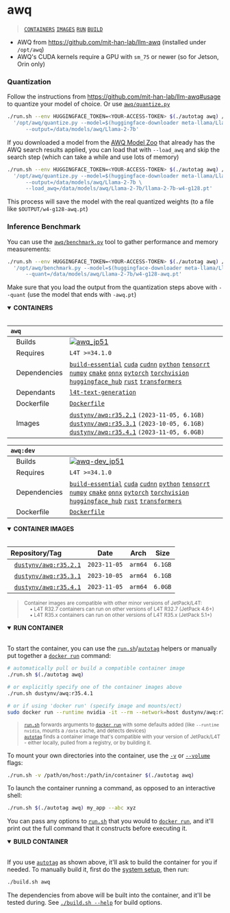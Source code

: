 # awq

> [`CONTAINERS`](#user-content-containers) [`IMAGES`](#user-content-images) [`RUN`](#user-content-run) [`BUILD`](#user-content-build)


* AWQ from https://github.com/mit-han-lab/llm-awq (installed under `/opt/awq`)
* AWQ's CUDA kernels require a GPU with `sm_75` or newer (so for Jetson, Orin only)

### Quantization

Follow the instructions from https://github.com/mit-han-lab/llm-awq#usage to quantize your model of choice.  Or use [`awq/quantize.py`](/packages/llm/awq/quantize.py)

```bash
./run.sh --env HUGGINGFACE_TOKEN=<YOUR-ACCESS-TOKEN> $(./autotag awq) /bin/bash -c \
  '/opt/awq/quantize.py --model=$(huggingface-downloader meta-llama/Llama-2-7b-hf) \
      --output=/data/models/awq/Llama-2-7b'
```

If you downloaded a model from the [AWQ Model Zoo](https://huggingface.co/datasets/mit-han-lab/awq-model-zoo) that already has the AWQ search results applied, you can load that with `--load_awq` and skip the search step (which can take a while and use lots of memory)

```bash
./run.sh --env HUGGINGFACE_TOKEN=<YOUR-ACCESS-TOKEN> $(./autotag awq) /bin/bash -c \
  '/opt/awq/quantize.py --model=$(huggingface-downloader meta-llama/Llama-2-7b-hf) \
      --output=/data/models/awq/Llama-2-7b \
      --load_awq=/data/models/awq/Llama-2-7b/llama-2-7b-w4-g128.pt'
```

This process will save the model with the real quantized weights (to a file like `$OUTPUT/w4-g128-awq.pt`)

### Inference Benchmark

You can use the [`awq/benchmark.py`](/packages/llm/awq/quantize.py) tool to gather performance and memory measurements:

```bash
./run.sh --env HUGGINGFACE_TOKEN=<YOUR-ACCESS-TOKEN> $(./autotag awq) /bin/bash -c \
  '/opt/awq/benchmark.py --model=$(huggingface-downloader meta-llama/Llama-2-7b-hf) \
      --quant=/data/models/awq/Llama-2-7b/w4-g128-awq.pt'
```

Make sure that you load the output from the quantization steps above with `--quant` (use the model that ends with `-awq.pt`)
<details open>
<summary><b><a id="containers">CONTAINERS</a></b></summary>
<br>

| **`awq`** | |
| :-- | :-- |
| &nbsp;&nbsp;&nbsp;Builds | [![`awq_jp51`](https://img.shields.io/github/actions/workflow/status/dusty-nv/jetson-containers/awq_jp51.yml?label=awq:jp51)](https://github.com/dusty-nv/jetson-containers/actions/workflows/awq_jp51.yml) |
| &nbsp;&nbsp;&nbsp;Requires | `L4T >=34.1.0` |
| &nbsp;&nbsp;&nbsp;Dependencies | [`build-essential`](/packages/build-essential) [`cuda`](/packages/cuda/cuda) [`cudnn`](/packages/cuda/cudnn) [`python`](/packages/python) [`tensorrt`](/packages/tensorrt) [`numpy`](/packages/numpy) [`cmake`](/packages/cmake/cmake_pip) [`onnx`](/packages/onnx) [`pytorch`](/packages/pytorch) [`torchvision`](/packages/pytorch/torchvision) [`huggingface_hub`](/packages/llm/huggingface_hub) [`rust`](/packages/rust) [`transformers`](/packages/llm/transformers) |
| &nbsp;&nbsp;&nbsp;Dependants | [`l4t-text-generation`](/packages/l4t/l4t-text-generation) |
| &nbsp;&nbsp;&nbsp;Dockerfile | [`Dockerfile`](Dockerfile) |
| &nbsp;&nbsp;&nbsp;Images | [`dustynv/awq:r35.2.1`](https://hub.docker.com/r/dustynv/awq/tags) `(2023-11-05, 6.1GB)`<br>[`dustynv/awq:r35.3.1`](https://hub.docker.com/r/dustynv/awq/tags) `(2023-10-05, 6.1GB)`<br>[`dustynv/awq:r35.4.1`](https://hub.docker.com/r/dustynv/awq/tags) `(2023-11-05, 6.0GB)` |

| **`awq:dev`** | |
| :-- | :-- |
| &nbsp;&nbsp;&nbsp;Builds | [![`awq-dev_jp51`](https://img.shields.io/github/actions/workflow/status/dusty-nv/jetson-containers/awq-dev_jp51.yml?label=awq-dev:jp51)](https://github.com/dusty-nv/jetson-containers/actions/workflows/awq-dev_jp51.yml) |
| &nbsp;&nbsp;&nbsp;Requires | `L4T >=34.1.0` |
| &nbsp;&nbsp;&nbsp;Dependencies | [`build-essential`](/packages/build-essential) [`cuda`](/packages/cuda/cuda) [`cudnn`](/packages/cuda/cudnn) [`python`](/packages/python) [`tensorrt`](/packages/tensorrt) [`numpy`](/packages/numpy) [`cmake`](/packages/cmake/cmake_pip) [`onnx`](/packages/onnx) [`pytorch`](/packages/pytorch) [`torchvision`](/packages/pytorch/torchvision) [`huggingface_hub`](/packages/llm/huggingface_hub) [`rust`](/packages/rust) [`transformers`](/packages/llm/transformers) |
| &nbsp;&nbsp;&nbsp;Dockerfile | [`Dockerfile`](Dockerfile) |

</details>

<details open>
<summary><b><a id="images">CONTAINER IMAGES</a></b></summary>
<br>

| Repository/Tag | Date | Arch | Size |
| :-- | :--: | :--: | :--: |
| &nbsp;&nbsp;[`dustynv/awq:r35.2.1`](https://hub.docker.com/r/dustynv/awq/tags) | `2023-11-05` | `arm64` | `6.1GB` |
| &nbsp;&nbsp;[`dustynv/awq:r35.3.1`](https://hub.docker.com/r/dustynv/awq/tags) | `2023-10-05` | `arm64` | `6.1GB` |
| &nbsp;&nbsp;[`dustynv/awq:r35.4.1`](https://hub.docker.com/r/dustynv/awq/tags) | `2023-11-05` | `arm64` | `6.0GB` |

> <sub>Container images are compatible with other minor versions of JetPack/L4T:</sub><br>
> <sub>&nbsp;&nbsp;&nbsp;&nbsp;• L4T R32.7 containers can run on other versions of L4T R32.7 (JetPack 4.6+)</sub><br>
> <sub>&nbsp;&nbsp;&nbsp;&nbsp;• L4T R35.x containers can run on other versions of L4T R35.x (JetPack 5.1+)</sub><br>
</details>

<details open>
<summary><b><a id="run">RUN CONTAINER</a></b></summary>
<br>

To start the container, you can use the [`run.sh`](/docs/run.md)/[`autotag`](/docs/run.md#autotag) helpers or manually put together a [`docker run`](https://docs.docker.com/engine/reference/commandline/run/) command:
```bash
# automatically pull or build a compatible container image
./run.sh $(./autotag awq)

# or explicitly specify one of the container images above
./run.sh dustynv/awq:r35.4.1

# or if using 'docker run' (specify image and mounts/ect)
sudo docker run --runtime nvidia -it --rm --network=host dustynv/awq:r35.4.1
```
> <sup>[`run.sh`](/docs/run.md) forwards arguments to [`docker run`](https://docs.docker.com/engine/reference/commandline/run/) with some defaults added (like `--runtime nvidia`, mounts a `/data` cache, and detects devices)</sup><br>
> <sup>[`autotag`](/docs/run.md#autotag) finds a container image that's compatible with your version of JetPack/L4T - either locally, pulled from a registry, or by building it.</sup>

To mount your own directories into the container, use the [`-v`](https://docs.docker.com/engine/reference/commandline/run/#volume) or [`--volume`](https://docs.docker.com/engine/reference/commandline/run/#volume) flags:
```bash
./run.sh -v /path/on/host:/path/in/container $(./autotag awq)
```
To launch the container running a command, as opposed to an interactive shell:
```bash
./run.sh $(./autotag awq) my_app --abc xyz
```
You can pass any options to [`run.sh`](/docs/run.md) that you would to [`docker run`](https://docs.docker.com/engine/reference/commandline/run/), and it'll print out the full command that it constructs before executing it.
</details>
<details open>
<summary><b><a id="build">BUILD CONTAINER</b></summary>
<br>

If you use [`autotag`](/docs/run.md#autotag) as shown above, it'll ask to build the container for you if needed.  To manually build it, first do the [system setup](/docs/setup.md), then run:
```bash
./build.sh awq
```
The dependencies from above will be built into the container, and it'll be tested during.  See [`./build.sh --help`](/jetson_containers/build.py) for build options.
</details>
